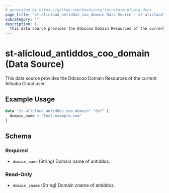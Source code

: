 ```yaml
---
# generated by https://github.com/hashicorp/terraform-plugin-docs
page_title: "st-alicloud_antiddos_coo_domain Data Source - st-alicloud"
subcategory: ""
description: |-
  This data source provides the Ddoscoo Domain Resources of the current Alibaba Cloud user.
---
```


# st-alicloud_antiddos_coo_domain (Data Source)

This data source provides the Ddoscoo Domain Resources of the current Alibaba Cloud user.

## Example Usage

```terraform
data "st-alicloud_antiddos_coo_domain" "def" {
  domain_name = "test.example.com"
}
```

<!-- schema generated by tfplugindocs -->
## Schema

### Required

- `domain_name` (String) Domain name of antiddos.

### Read-Only

- `domain_cname` (String) Domain cname of antiddos.
